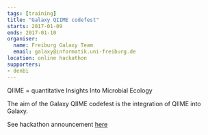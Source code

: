 ```yaml
---
tags: [training]
title: "Galaxy QIIME codefest"
starts: 2017-01-09
ends: 2017-01-10
organiser:
  name: Freiburg Galaxy Team
  email: galaxy@informatik.uni-freiburg.de
location: online hackathon
supporters:
- denbi
---
```


QIIME = quantitative Insights Into Microbial Ecology

The aim of the Galaxy QIIME codefest is the integration of QIIME into Galaxy. 

See hackathon announcement [here](https://github.com/galaxyproject/tools-iuc/issues/1078)